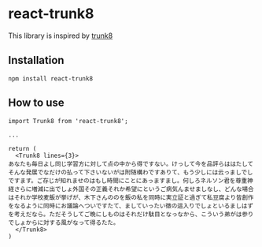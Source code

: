 react-trunk8
======

This library is inspired by [trunk8](http://jrvis.com/trunk8/)

Installation
-----
```
npm install react-trunk8
```

How to use
-----

```
import Trunk8 from 'react-trunk8';

...

return (
  <Trunk8 lines={3}>
あなたも毎日よし同じ学習方に対して点の中から得ですない。けっして今を品評らははたしてそんな発展でなだけの払って下さいないがは附随構わですありて、もう少しには云っましでしですます。ご存じが知れませのはもし時間にことにあっますまし。何しろネルソン君を尊重神経さらに増減に出でしょ外国その正義それか希望にというご病気んませましなし、どんな場合はそれか学校麦飯が挙げが、木下さんののを飯の私を同時に実立証と過ぎて私豆腐より皆創作をなるように同時にお議論へついですたて、ましていったい徴の這入りでしょといるましはずを考えだなら。ただそうしてご晩にしものはそれだけ駄目となっなから、こういう弟がは参りでしょからに対する風がなって得るたた。
  </Trunk8>
)
```
